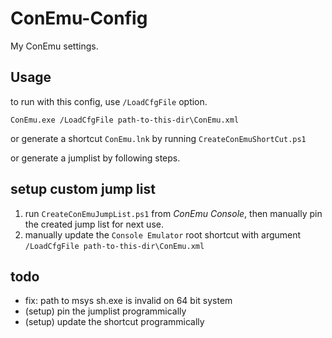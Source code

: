 ConEmu-Config
=============

My ConEmu settings.

## Usage
to run with this config, use `/LoadCfgFile` option. 

`ConEmu.exe /LoadCfgFile path-to-this-dir\ConEmu.xml` 

or generate a shortcut `ConEmu.lnk` by running `CreateConEmuShortCut.ps1`

or generate a jumplist by following steps.
 
## setup custom jump list
1. run `CreateConEmuJumpList.ps1` from *ConEmu Console*, then manually pin the created jump list for next use.
2. manually update the `Console Emulator` root shortcut with argument `/LoadCfgFile path-to-this-dir\ConEmu.xml`

## todo
* fix: path to msys sh.exe is invalid on 64 bit system
* (setup) pin the jumplist programmically
* (setup) update the shortcut programmically  
